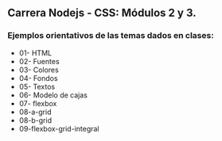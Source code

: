 ## Carrera Nodejs - CSS: Módulos 2 y 3.

### Ejemplos orientativos de las temas dados en clases:

- 01- HTML
- 02- Fuentes
- 03- Colores
- 04- Fondos
- 05- Textos
- 06- Modelo de cajas
- 07- flexbox
- 08-a-grid
- 08-b-grid
- 09-flexbox-grid-integral
